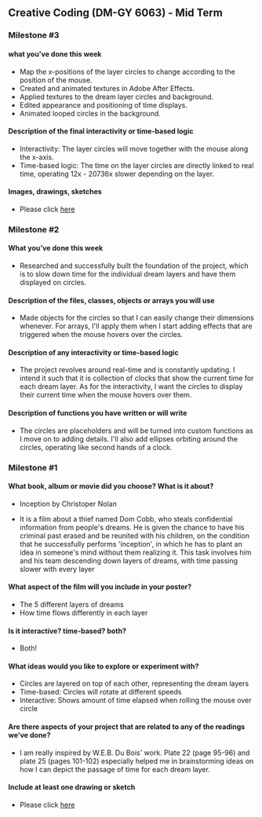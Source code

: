 ## Creative Coding (DM-GY 6063) - Mid Term 


### Milestone #3

#### what you’ve done this week
- Map the x-positions of the layer circles to change according to the position of the mouse.
- Created and animated textures in Adobe After Effects.
- Applied textures to the dream layer circles and background.
- Edited appearance and positioning of time displays.
- Animated looped circles in the background.

#### Description of the final interactivity or time-based logic
- Interactivity: The layer circles will move together with the mouse along the x-axis.
- Time-based logic: The time on the layer circles are directly linked to real time, operating 12x - 20736x slower depending on the layer.

#### Images, drawings, sketches
- Please click [here](https://drive.google.com/drive/folders/1AmSxhBiu-aMUqZbYustz73wtZOclIDM5?usp=drive_link)

### Milestone #2

#### What you’ve done this week
- Researched and successfully built the foundation of the project, which is to slow down time for the individual dream layers and have them displayed on circles.

#### Description of the files, classes, objects or arrays you will use
- Made objects for the circles so that I can easily change their dimensions whenever. For arrays, I'll apply them when I start adding effects that are triggered when the mouse hovers over the circles.

#### Description of any interactivity or time-based logic
- The project revolves around real-time and is constantly updating. I intend it such that it is collection of clocks that show the current time for each dream layer. As for the interactivity, I want the circles to display their current time when the mouse hovers over them.

#### Description of functions you have written or will write
- The circles are placeholders and will be turned into custom functions as I move on to adding details. I'll also add ellipses orbiting around the circles, operating like second hands of a clock.


### Milestone #1

#### What book, album or movie did you choose? What is it about?
- Inception by Christoper Nolan

- It is a film about a thief named Dom Cobb, who steals confidential information from people's dreams. He is given the chance to have his criminal past erased and be reunited with his children, on the condition that he successfully performs 'inception', in which he has to plant an idea in someone's mind without them realizing it. This task involves him and his team descending down layers of dreams, with time passing slower with every layer

#### What aspect of the film will you include in your poster?
- The 5 different layers of dreams
- How time flows differently in each layer

#### Is it interactive? time-based? both?
- Both!

#### What ideas would you like to explore or experiment with?
- Circles are layered on top of each other, representing the dream layers
- Time-based: Circles will rotate at different speeds
- Interactive: Shows amount of time elapsed when rolling the mouse over circle

#### Are there aspects of your project that are related to any of the readings we’ve done?
- I am really inspired by W.E.B. Du Bois' work. Plate 22 (page 95-96) and plate 25 (pages 101-102) especially helped me in brainstorming ideas on how I can depict the passage of time for each dream layer.

#### Include at least one drawing or sketch
- Please click [here](https://drive.google.com/drive/folders/170H8eOWUPZoX2xoypfB0TNCxzG61mo_H?usp=sharing)


